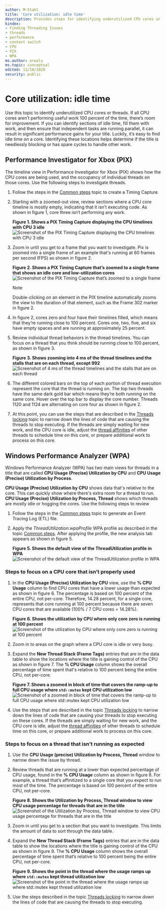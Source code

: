 ```yaml
---
author: M-Stahl
title: 'Core utilization: idle time'
description: Provides steps for identifying underutilized CPU cores or threads that aren’t running at their expected usage.
kindex:
- Finding Threading Issues
- threads
- performance
- context switch
- CPU
- PIX
- WPA
ms.author: erwals
ms.topic: conceptual
edited: 12/18/2020
security: public
---
```


# Core utilization: idle time

Use this topic to identify underutilized CPU cores or threads. If all CPU cores aren’t performing useful work 100 percent of the time, there’s room for
improvement. If you can identify sections of idle time, fill them with work, and then ensure that independent tasks are running parallel, it can result in significant performance gains for your title. 
Luckily, it’s easy to find idle time on a core. Identifying these
locations helps determine if the title is needlessly blocking or has spare
cycles to handle other work.

## Performance Investigator for Xbox (PIX)

The timeline view in Performance Investigator for Xbox (PIX) shows how the CPU cores are being used, 
and the occupancy of individual threads on those cores. Use the following steps to investigate threads. 

 1. Follow the steps in the [Common steps](common-steps.md) topic to create a Timing Capture.
 1. Starting with a zoomed-out view, review sections where a CPU core timeline
  is mostly empty, indicating that it isn’t executing code. As shown in figure 1, core three isn’t performing any work.
   
    **Figure 1. Shows a PIX Timing Capture displaying the CPU timelines with CPU 3 idle**  
    ![Screenshot of the PIX Timing Capture displaying the CPU timelines with CPU 3 idle](../../../../../resources/gamecore/secure/images/en-us/PIXThreadTimelinesCore3Idle.png)
  
 1. Zoom in until you get to a frame that you want to investigate. Pix is zoomed into a single frame of an example that's running at 60 frames per second (FPS) as shown in figure 2.
  
    **Figure 2. Shows a PIX Timing Capture that’s zoomed to a single frame that shows an idle core and low-utilization cores**  
    ![Screenshot of the PIX Timing Capture that’s zoomed to a single frame](../../../../../resources/gamecore/secure/images/en-us/PIXCPUTimelinesIdleAndLowUtilization.png)
      > [!NOTE]
    > Double-clicking on an element in the PIX timeline automatically zooms the view to the duration of that element, such as the
    Frame 302 marker in figure 2.
  
 1. In figure 2, cores zero and four have their timelines filled, which means
  that they’re running close to 100 percent. Cores one, two, five, and six have
  empty spaces and are running at approximately 25 percent.

 1. Review individual thread behaviors in the thread timelines.
  You can focus on a thread that you think should be running close to 100 percent, as shown in figure 3.

    **Figure 3. Shows zooming into 4 ms of the thread timelines and the stalls that are on each thread, except 992**  
    ![Screenshot of 4 ms of the thread timelines and the stalls that are on each thread](../../../../../resources/gamecore/secure/images/en-us/PIXThreadTimelinesWithStalls.png)

 1. The different colored bars on the top of each portion of thread execution
  represent the core that the thread is running on. The top two threads have the
  same dark gold bar which means they’re both running on the same core.
  Hover over the top bar to display the core number. Threads 1120 and 1124 are alternating on core four as shown in figure 2.

 1. At this point, you can use the steps that are described in
  the [Threads locking](threads-locking.md) topic to narrow down the lines of code that
  are causing the threads to stop executing. If the threads
  are simply waiting for new work, and the CPU core is idle, adjust
  the [thread affinities](/windows/win32/api/winbase/nf-winbase-setthreadaffinitymask)
  of other threads to schedule time on this core, or prepare
  additional work to process on this core.

## Windows Performance Analyzer (WPA)

Windows Performance Analyzer (WPA) has two main views for threads in a title that are called **CPU Usage (Precise) Utilization by CPU** and **CPU Usage (Precise) Utilization by Process**. 

**CPU Usage (Precise) Utilization by CPU** shows data that's relative to the core. This can quickly show where there's extra room for a thread to run. **CPU Usage (Precise) Utilization by Process, Thread** shows which threads are mostly idle or hogging the cores. Use the following steps to review 

 1. Follow the steps in the [Common steps](common-steps.md) topic to generate an Event Tracing Log (ETL) file. 

 1. Apply the *ThreadUtilization.wpaProfile* WPA profile as described in the
  topic [Common steps](common-steps.md). After applying the profile, the new analysis tab appears as shown in figure 5. 

    **Figure 5. Shows the default view of the ThreadUtilization profile in WPA**  
    ![Screenshot of the default view of the ThreadUtilization profile in WPA](../../../../../resources/gamecore/secure/images/en-us/WPAThreadIdleDefault.png)

### Steps to focus on a CPU core that isn’t properly used

 1. In the **CPU Usage (Precise) Utilization by CPU** view, use the
  **% CPU Usage** column to find CPU cores that have a lower
  usage than expected as shown in figure 6. The percentage is based on 100 percent of the entire
  CPU, not per-core. Therefore, 14.28 percent, for a single core, represents that core
  running at 100 percent because there are seven CPU cores that are available
  (100% / 7 CPU cores = 14.28%).

    **Figure 6. Shows the utilization by CPU where only core zero is running at 100 percent**  
    ![Screenshot of the utilization by CPU where only core zero is running at 100 percent](../../../../../resources/gamecore/secure/images/en-us/WPACPUUsagePreciseUnderutilizedCores.png)

 1. Zoom in to areas on the graph where a CPU core is idle or very busy.

 1. Expand the **New Thread Stack (Frame Tags)** entries that are in the data table
  to show the locations where the title is gaining control of the CPU as shown in figure 7. The **% CPU Usage** column shows the overall percentage of time spent
    that's relative to 100 percent being the entire CPU, not per-core.

    **Figure 7. Shows a zoomed in block of time that covers the ramp-up to full CPU usage where `std::mutex` kept CPU utilization low**  
    ![Screenshot of a zoomed in block of time that covers the ramp-up to full CPU usage where `std::mutex` kept CPU utilization low](../../../../../resources/gamecore/secure/images/en-us/WPAUtilByCPUExpandingLowUtilizationStack.png)

 1. Use the steps that are described in the topic
  [Threads locking](threads-locking.md) to narrow down the lines of code that
  are causing your threads to stop executing on these cores. If the threads
  are simply waiting for new work, and the CPU core is idle, adjust
  the [thread affinities](/windows/win32/api/winbase/nf-winbase-setthreadaffinitymask)
  of other threads to schedule time on this core, or prepare
  additional work to process on this core.

### Steps to focus on a thread that isn’t running as expected

 1. Use the **CPU Usage (precise) Utilization by Process, Thread** window to
  narrow down the issue by thread.

 1. Review threads that are running at a lower than expected percentage of CPU usage, found in the **% CPU Usage** column as shown in figure 8.
  For example, a thread that’s affinitized to a single core that you expect to run most of the time. The percentage is based on 100 percent of the entire
  CPU, not per-core.

    **Figure 8. Shows the Utilization by Process, Thread window to view CPU usage percentage for threads that are in the title**  
    ![Screenshot of the Utilization by Process, Thread window to view CPU usage percentage for threads that are in the title](../../../../../resources/gamecore/secure/images/en-us/WPACPUUsagePreciseLowUtilizationThreads.png)

 1. Zoom in until you get to a section that you want to investigate. This limits the amount of data to sort
  through the data table.

 1. Expand the **New Thread Stack (Frame Tags)** entries that are in the data table
  to show the locations where the title is gaining control of the CPU as shown in figure 9. The **% CPU Usage** column shows the overall percentage of time spent that’s relative
    to 100 percent being the entire CPU, not per-core.

    **Figure 9. Shows the point in the thread where the usage ramps up where `std::mutex` kept thread utilization low**  
    ![Screenshot of the point in the thread where the usage ramps up where `std::mutex` kept thread utilization low](../../../../../resources/gamecore/secure/images/en-us/WPAUtilByProcThreadExpandingLowUtilizationStack.png)

 1. Use the steps described in
  the topic [Threads locking](threads-locking.md) to narrow down the lines of code that
  are causing the threads to stop executing.
